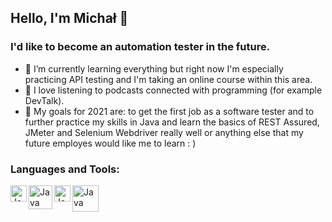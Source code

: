 ## Hello, I'm Michał 👋

### I'd like to become an automation tester in the future.

- 🌱 I’m currently learning everything but right now I'm especially practicing API testing and I'm taking an online course within this area.
- 🌱 I love listening to podcasts connected with programming (for example DevTalk).
- 🌱 My goals for 2021 are: to get the first job as a software tester and to further practice my skills in Java and learn the basics of REST Assured, JMeter and Selenium Webdriver really well or anything else that my future employes would like me to learn : )

### Languages and Tools:

<img align="left" alt="Java" width="26px" src="https://zapodaj.net/images/75539c7eeae4f.png" />
<img align="left" alt="Java" width="38px" src="https://zapodaj.net/images/19ce87b85b4c9.png" />
<img align="left" alt="Java" width="26px" src="https://zapodaj.net/images/051c85a3cb1a7.jpg" />
<img align="left" alt="Java" width="42px" src="https://zapodaj.net/images/2affe01ea6f1e.png" />
